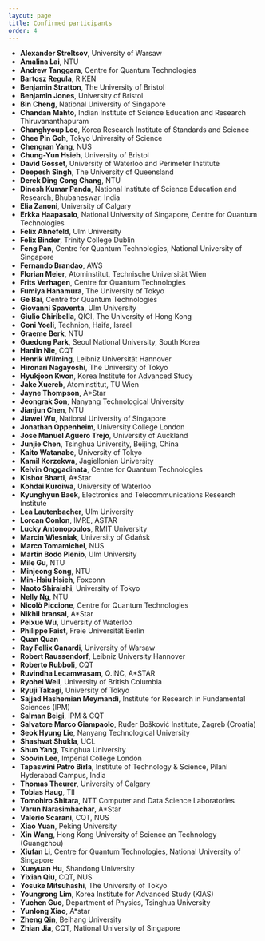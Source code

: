 ```yaml
---
layout: page
title: Confirmed participants
order: 4
---
```


<!---![Garden By the Bay](/garden_bay.jpg)--->

<!---![Merlion](/merlion.jpg)--->

* **Alexander	Streltsov**, University of Warsaw
* **Amalina	Lai**, NTU
* **Andrew Tanggara**, Centre for Quantum Technologies
* **Bartosz	Regula**,	RIKEN
* **Benjamin Stratton**,	The University of Bristol
* **Benjamin	Jones**,	University of Bristol
* **Bin	Cheng**,	National University of Singapore
* **Chandan	Mahto**,	Indian Institute of Science Education and Research Thiruvananthapuram
* **Changhyoup	Lee**,	Korea Research Institute of Standards and Science
* **Chee Pin	Goh**,	Tokyo University of Science
* **Chengran	Yang**,	NUS
* **Chung-Yun	Hsieh**,	University of Bristol
* **David	Gosset**,	University of Waterloo and Perimeter Institute
* **Deepesh	Singh**,	The University of Queensland
* **Derek Ding Cong Chang**, NTU
* **Dinesh Kumar Panda**, National Institute of Science Education and Research, Bhubaneswar, India
* **Elia	Zanoni**,	University of Calgary
* **Erkka	Haapasalo**,	National University of Singapore, Centre for Quantum Technologies
* **Felix	Ahnefeld**,	Ulm University
* **Felix	Binder**,	Trinity College Dublin
* **Feng	Pan**,	Centre for Quantum Technologies, National University of Singapore
* **Fernando	Brandao**,	AWS
* **Florian	Meier**,	Atominstitut, Technische Universität Wien
* **Frits	Verhagen**,	Centre for Quantum Technologies
* **Fumiya	Hanamura**,	The University of Tokyo
* **Ge	Bai**,	Centre for Quantum Technologies
* **Giovanni	Spaventa**,	Ulm University
* **Giulio 	Chiribella**,	QICI, The University of Hong Kong
* **Goni	Yoeli**,	Technion, Haifa, Israel
* **Graeme	Berk**,	NTU
* **Guedong	Park**,	Seoul National University, South Korea
* **Hanlin	Nie**,	CQT
* **Henrik	Wilming**,	Leibniz Universität Hannover
* **Hironari	Nagayoshi**,	The University of Tokyo
* **Hyukjoon	Kwon**,	Korea Institute for Advanced Study
* **Jake	Xuereb**,	Atominstitut, TU Wien
* **Jayne	Thompson**,	A*Star
* **Jeongrak	Son**,	Nanyang Technological University
* **Jianjun Chen**, NTU
* **Jiawei	Wu**,	National University of Singapore
* **Jonathan 	Oppenheim**,	University College London
* **Jose Manuel	Aguero Trejo**,	University of Auckland
* **Junjie	Chen**,	Tsinghua University, Beijing, China
* **Kaito	Watanabe**,	University of Tokyo
* **Kamil	Korzekwa**,	Jagiellonian University
* **Kelvin	Onggadinata**,	Centre for Quantum Technologies
* **Kishor	Bharti**,	A*Star
* **Kohdai Kuroiwa**, University of Waterloo
* **Kyunghyun	Baek**, Electronics and Telecommunications Research Institute
* **Lea	Lautenbacher**,	Ulm University
* **Lorcan	Conlon**,	IMRE, ASTAR
* **Lucky	Antonopoulos**,	RMIT University
* **Marcin	Wieśniak**,	University of Gdańsk
* **Marco	Tomamichel**,	NUS
* **Martin Bodo	Plenio**,	Ulm University
* **Mile	Gu**,	NTU
* **Minjeong Song**, NTU
* **Min-Hsiu	Hsieh**, 	Foxconn
* **Naoto	Shiraishi**,	University of Tokyo
* **Nelly Ng**, NTU
* **Nicolò	Piccione**,	Centre for Quantum Technologies
* **Nikhil	bransal**,	A*Star
* **Peixue	Wu**,	Unversity of Waterloo
* **Philippe	Faist**,	Freie Universität Berlin
* **Quan	Quan**
* **Ray Fellix	Ganardi**,	University of Warsaw
* **Robert	Raussendorf**,	Leibniz University Hannover
* **Roberto	Rubboli**,	CQT
* **Ruvindha	Lecamwasam**,	Q.INC, A*STAR
* **Ryohei	Weil**,	University of British Columbia
* **Ryuji	Takagi**,	University of Tokyo
* **Sajjad	Hashemian Meymandi**,	Institute for Research in Fundamental Sciences (IPM)
* **Salman	Beigi**,	IPM & CQT
* **Salvatore Marco	Giampaolo**,	Ruđer Bošković Institute, Zagreb (Croatia)
* **Seok Hyung Lie**,	Nanyang Technological University
* **Shashvat	Shukla**,	UCL
* **Shuo	Yang**,	Tsinghua University
* **Soovin	Lee**,	Imperial College London
* **Tapaswini	Patro	Birla**, Institute of Technology & Science, Pilani Hyderabad Campus, India
* **Thomas	Theurer**,	University of Calgary
* **Tobias	Haug**,	TII
* **Tomohiro	Shitara**,	NTT Computer and Data Science Laboratories
* **Varun	Narasimhachar**,	A*Star
* **Valerio	Scarani**, CQT, NUS
* **Xiao	Yuan**,	Peking University
* **Xin	Wang**,	Hong Kong University of Science an Technology (Guangzhou)
* **Xiufan	Li**,	Centre for Quantum Technologies, National University of Singapore
* **Xueyuan	Hu**,	Shandong University
* **Yixian	Qiu**,	CQT, NUS
* **Yosuke	Mitsuhashi**,	The University of Tokyo
* **Youngrong	Lim**,	Korea Institute for Advanced Study (KIAS)
* **Yuchen	Guo**,	Department of Physics, Tsinghua University
* **Yunlong 	Xiao**,	A*star
* **Zheng	Qin**,	Beihang University
* **Zhian	Jia**,	CQT, National University of Singapore

